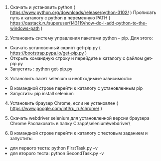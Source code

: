 1. Скачать и установить python ( https://www.python.org/downloads/release/python-3102/ )
Прописать путь к каталогу с python в переменную PATH ( https://qastack.ru/superuser/143119/how-do-i-add-python-to-the-windows-path )

2. Установить систему управления пакетами python – pip. Для этого:
- Скачать установочный скрипт get-pip.py ( https://bootstrap.pypa.io/get-pip.py )
- Открыть командную строку и перейдите к каталогу с файлом get-pip.py
- Запустить : python get-pip.py
	
3. Установить пакет selenium и необходимые зависимости:
- В командной строке перейти к каталогу с установленным pip
- Запустить: pip install selenium

4. Установить браузер Chrome, если не установлен ( https://www.google.com/intl/ru_ru/chrome/ ) 

5. Скачать webdriver selenium для установленной версии браузера Chrome
Распаковать в папку C:\app\selenium\webdriver\

6. В командной строке перейти к каталогу с тестовым заданием и запустить:
- для первого теста: python FirstTask.py –v
- для второго теста: python SecondTask.py -v
